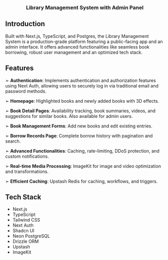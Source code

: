 <div align="center">
  <h3 align="center">Library Management System with Admin Panel</h3>
</div>

## <a name="introduction">Introduction</a>

Built with Next.js, TypeScript, and Postgres, the Library Management System is a production-grade platform featuring a public-facing app and an admin interface. It offers advanced functionalities like seamless book borrowing, robust user management and an optimized tech stack.

## <a name="features">Features</a>

➢ **Authentication**: Implements authentication and authorization features using Next Auth, allowing users to securely log in via traditional email and password methods.

➢ **Homepage**: Highlighted books and newly added books with 3D effects.

➢ **Book Detail Pages**: Availability tracking, book summaries, videos, and suggestions for similar books. Also available for admin users.

➢ **Book Management Forms**: Add new books and edit existing entries.

➢ **Borrow Records Page**: Complete borrow history with pagination and search.

➢ **Advanced Functionalities**: Caching, rate-limiting, DDoS protection, and custom notifications.

➢ **Real-time Media Processing**: ImageKit for image and video optimization and transformations.

➢ **Efficient Caching**: Upstash Redis for caching, workflows, and triggers.

## <a name="tech-stack">Tech Stack</a>

- Next.js
- TypeScript
- Tailwind CSS
- Next Auth
- Shadcn UI
- Neon PostgreSQL
- Drizzle ORM
- Upstash
- ImageKit